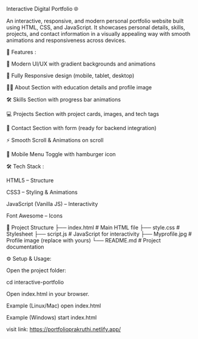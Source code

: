 
Interactive Digital Portfolio 🌐

An interactive, responsive, and modern personal portfolio website built using HTML, CSS, and JavaScript. It showcases personal details, skills, projects, and contact information in a visually appealing way with smooth animations and responsiveness across devices.

🚀 Features :

🎨 Modern UI/UX with gradient backgrounds and animations

📱 Fully Responsive design (mobile, tablet, desktop)

🧑‍🎓 About Section with education details and profile image

🛠 Skills Section with progress bar animations

💻 Projects Section with project cards, images, and tech tags

📩 Contact Section with form (ready for backend integration)

⚡ Smooth Scroll & Animations on scroll

🌙 Mobile Menu Toggle with hamburger icon

🛠 Tech Stack :

HTML5 – Structure

CSS3 – Styling & Animations

JavaScript (Vanilla JS) – Interactivity

Font Awesome – Icons

📂 Project Structure ├── index.html # Main HTML file ├── style.css # Stylesheet ├── script.js # JavaScript for interactivity ├── Myprofile.jpg # Profile image (replace with yours) └── README.md # Project documentation

⚙️ Setup & Usage:

Open the project folder:

cd interactive-portfolio

Open index.html in your browser.

Example (Linux/Mac)
open index.html

Example (Windows)
start index.html

visit link: https://portfolioprakruthi.netlify.app/
